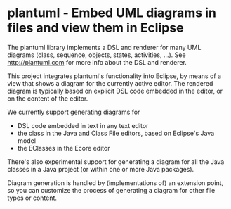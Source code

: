 # plantuml - Embed UML diagrams in files and view them in Eclipse

The plantuml library implements a DSL and renderer for many UML diagrams (class, sequence, objects, states, activities, ...).
See http://plantuml.com for more info about the DSL and renderer.

This project integrates plantuml's functionality into Eclipse, by means of a view that shows a diagram for the currently active editor.
The rendered diagram is typically based on explicit DSL code embedded in the editor, or on the content of the editor.

We currently support generating diagrams for
- DSL code embedded in text in any text editor
- the class in the Java and Class File editors, based on Eclipse's Java model
- the EClasses in the Ecore editor

There's also experimental support for generating a diagram for all the Java classes in a Java project (or within one or more Java packages).

Diagram generation is handled by (implementations of) an extension point, so you can customize the process of generating a diagram for other file types or content.
